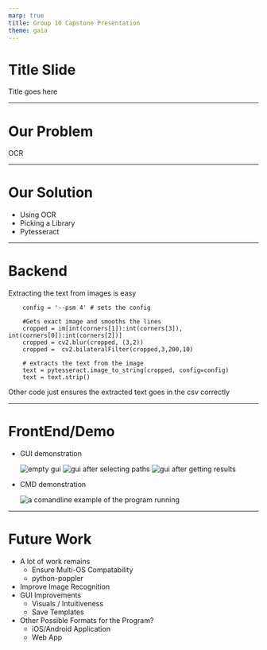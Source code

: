 ```yaml
---
marp: true
title: Group 10 Capstone Presentation
theme: gaia
---
```


# Title Slide
Title goes here

---

# Our Problem
OCR

---

# Our Solution
- Using OCR
- Picking a Library 
- Pytesseract

---

# Backend
Extracting the text from images is easy
```
    config = '--psm 4' # sets the config
    
    #Gets exact image and smooths the lines
    cropped = im[int(corners[1]):int(corners[3]), int(corners[0]):int(corners[2])]
    cropped = cv2.blur(cropped, (3,2))
    cropped =  cv2.bilateralFilter(cropped,3,200,10)
        
    # extracts the text from the image
    text = pytesseract.image_to_string(cropped, config=config)
    text = text.strip()
```
Other code just ensures the extracted text goes in the csv correctly

---

# FrontEnd/Demo
- GUI demonstration
 
    ![empty gui](https://i.imgur.com/L1zFts7.png)
    ![gui after selecting paths](https://i.imgur.com/usJsIbf.png)
    ![gui after getting results](https://i.imgur.com/RpZf2ax.png)
- CMD demonstration
 
    ![a comandline example of the program running](https://i.imgur.com/xLJJ73q.png)
---

# Future Work
- A lot of work remains
  - Ensure Multi-OS Compatability
  - python-poppler
- Improve Image Recognition
- GUI Improvements
  - Visuals / Intuitiveness
  - Save Templates
- Other Possible Formats for the Program?
  - iOS/Android Application
  - Web App
